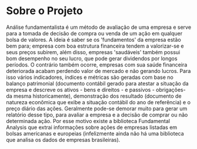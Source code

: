  # Sobre o Projeto
 
 Análise fundamentalista é um método de avaliação de uma empresa e serve para a tomada de decisão de compra ou venda de um ação em qualquer bolsa de valores. A ideia é saber se os
 'fundamentos' da empresa estão bem para; empresa com boa estrutura financeira tendem a valorizar-se e seus preços subirem, além disso, empresas 'saudáveis' também possui bom 
 desempenho no seu lucro, que pode gerar dividendos por longos períodos. O contrário também ocorre, empresas com sua saúde financeira deteriorada acabam perdendo valor de mercado 
 e não gerando lucros. Para isso vários indicadores, índices e métricas são geradas com base no balanço patrimonial (documento contábil gerado para atestar a situação da empresa e 
 descreve os ativos - bens e direitos - e passivos - obrigações- da mesma historicamente), demonstração dos resultado (documento de natureza econômica que exibe a situação contábil
 do ano de referência) e o preço diário das ações.
Geralmente pode-se demorar muito para gerar um relatório desse tipo, para avaliar a empresa e a decisão de comprar ou não determinada ação. Por esse motivo existe a biblioteca 
Fundamental Analysis que extrai informações sobre ações de empresas listadas em bolsas americanas e europeias (infelizmente ainda não há uma biblioteca que analisa os dados 
de empresas brasileiras).
